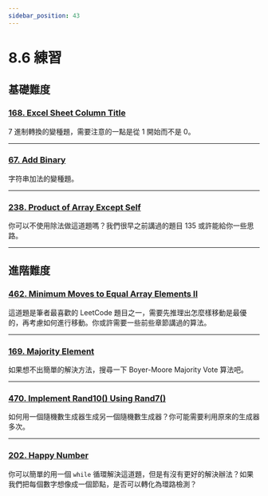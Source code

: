 ```yaml
---
sidebar_position: 43
---
```


# 8.6 練習

## 基礎難度

### [168. Excel Sheet Column Title](https://leetcode.com/problems/excel-sheet-column-title/)

7 進制轉換的變種題，需要注意的一點是從 1 開始而不是 0。

---

### [67. Add Binary](https://leetcode.com/problems/add-binary/)

字符串加法的變種題。

---

### [238. Product of Array Except Self](https://leetcode.com/problems/product-of-array-except-self/)

你可以不使用除法做這道題嗎？我們很早之前講過的題目 135 或許能給你一些思路。

---

## 進階難度

### [462. Minimum Moves to Equal Array Elements II](https://leetcode.com/problems/minimum-moves-to-equal-array-elements-ii/)

這道題是筆者最喜歡的 LeetCode 題目之一，需要先推理出怎麼樣移動是最優的，再考慮如何進行移動。你或許需要一些前些章節講過的算法。

---

### [169. Majority Element](https://leetcode.com/problems/majority-element/)

如果想不出簡單的解決方法，搜尋一下 Boyer-Moore Majority Vote 算法吧。

---

### [470. Implement Rand10() Using Rand7()](https://leetcode.com/problems/implement-rand10-using-rand7/)

如何用一個隨機數生成器生成另一個隨機數生成器？你可能需要利用原來的生成器多次。

---

### [202. Happy Number](https://leetcode.com/problems/happy-number/)

你可以簡單的用一個 `while` 循環解決這道題，但是有沒有更好的解決辦法？如果我們把每個數字想像成一個節點，是否可以轉化為環路檢測？